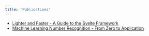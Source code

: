 ```yaml
---
title: 'Publications'
---
```


- <a href="https://www.toptal.com/front-end/svelte-framework-guide" target="_blank" rel="noopener noreferrer">Lighter and Faster - A Guide to the Svelte Framework</a>
- <a href="https://www.toptal.com/data-science/machine-learning-number-recognition" target="_blank" rel="noopener noreferrer">Machine Learning Number Recognition - From Zero to Application</a>
